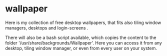 # wallpaper
Here is my collection of free desktop wallpapers, that fits also tiling window managers, desktops and login-screens .

There will also be a bash script available, which copies the content to the folder '/usr/share/backgrounds/Wallpaper'.
Here you can access it from any desktop, tiling window manager, or even from every user on your system.

